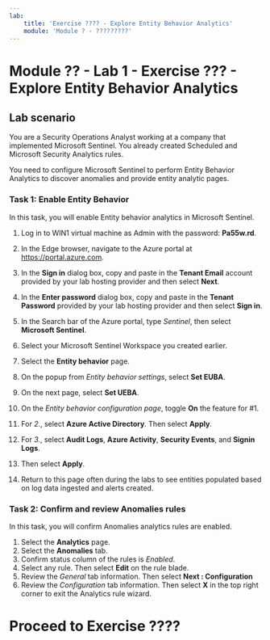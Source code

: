 ```yaml
---
lab:
    title: 'Exercise ???? - Explore Entity Behavior Analytics'
    module: 'Module ? - ?????????'
---
```


# Module ?? - Lab 1 - Exercise ??? - Explore Entity Behavior Analytics

## Lab scenario

You are a Security Operations Analyst working at a company that implemented Microsoft Sentinel. You already created Scheduled and Microsoft Security Analytics rules. 


You need to configure Microsoft Sentinel to perform Entity Behavior Analytics to discover anomalies and provide entity analytic pages.


### Task 1: Enable Entity Behavior 

In this task, you will enable Entity behavior analytics in Microsoft Sentinel.

1. Log in to WIN1 virtual machine as Admin with the password: **Pa55w.rd**.  

1. In the Edge browser, navigate to the Azure portal at https://portal.azure.com.

1. In the **Sign in** dialog box, copy and paste in the **Tenant Email** account provided by your lab hosting provider and then select **Next**.

1. In the **Enter password** dialog box, copy and paste in the **Tenant Password** provided by your lab hosting provider and then select **Sign in**.

1. In the Search bar of the Azure portal, type *Sentinel*, then select **Microsoft Sentinel**.

1. Select your Microsoft Sentinel Workspace you created earlier.

1. Select the **Entity behavior** page.
1. On the popup from *Entity behavior settings*, select **Set EUBA**.
1. On the next page, select  **Set UEBA**.
1. On the *Entity behavior configuration page*, toggle **On** the feature for #1. 
1. For *2.*, select **Azure Active Directory**. Then select **Apply**.
1. For *3.*, select **Audit Logs**, **Azure Activity**, **Security Events**, and **Signin Logs**. 
1. Then select **Apply**.
1. Return to this page often during the labs to see entities populated based on log data ingested and alerts created.


### Task 2: Confirm and review Anomalies rules

In this task, you will confirm Anomalies analytics rules are enabled.

1. Select the **Analytics** page.
1. Select the **Anomalies** tab.
1. Confirm status column of the rules is *Enabled*.
1. Select any rule. Then select **Edit** on the rule blade.
1. Review the *General* tab information. Then select **Next : Configuration**
1. Review the *Configuration* tab information. Then select **X** in the top right corner to exit the Analytics rule wizard.


# Proceed to Exercise ????